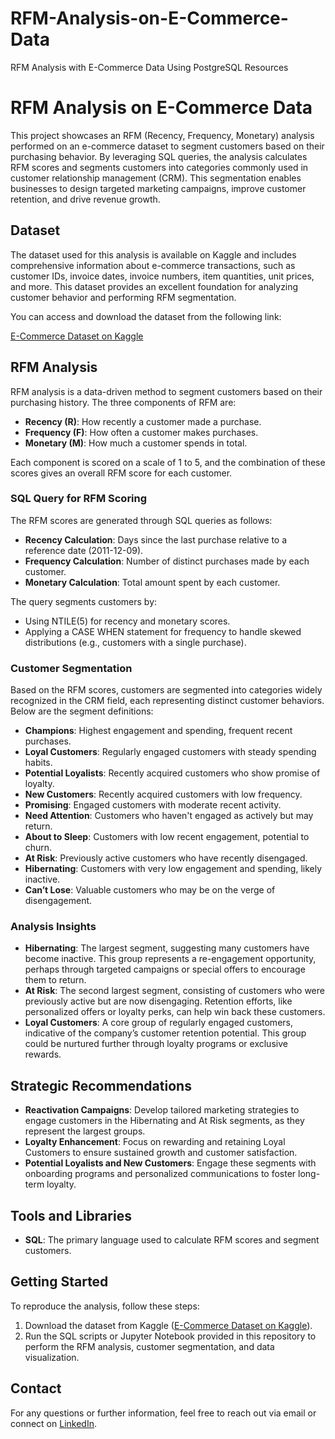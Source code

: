 # RFM-Analysis-on-E-Commerce-Data
RFM Analysis with E-Commerce Data Using PostgreSQL Resources

# RFM Analysis on E-Commerce Data

This project showcases an RFM (Recency, Frequency, Monetary) analysis performed on an e-commerce dataset to segment customers based on their purchasing behavior. By leveraging SQL queries, the analysis calculates RFM scores and segments customers into categories commonly used in customer relationship management (CRM). This segmentation enables businesses to design targeted marketing campaigns, improve customer retention, and drive revenue growth.

## Dataset

The dataset used for this analysis is available on Kaggle and includes comprehensive information about e-commerce transactions, such as customer IDs, invoice dates, invoice numbers, item quantities, unit prices, and more. This dataset provides an excellent foundation for analyzing customer behavior and performing RFM segmentation.

You can access and download the dataset from the following link:

[E-Commerce Dataset on Kaggle](https://www.kaggle.com/datasets/carrie1/ecommerce-data)

## RFM Analysis

RFM analysis is a data-driven method to segment customers based on their purchasing history. The three components of RFM are:

- **Recency (R)**: How recently a customer made a purchase.
- **Frequency (F)**: How often a customer makes purchases.
- **Monetary (M)**: How much a customer spends in total.

Each component is scored on a scale of 1 to 5, and the combination of these scores gives an overall RFM score for each customer.

### SQL Query for RFM Scoring

The RFM scores are generated through SQL queries as follows:

- **Recency Calculation**: Days since the last purchase relative to a reference date (2011-12-09).
- **Frequency Calculation**: Number of distinct purchases made by each customer.
- **Monetary Calculation**: Total amount spent by each customer.

The query segments customers by:
- Using NTILE(5) for recency and monetary scores.
- Applying a CASE WHEN statement for frequency to handle skewed distributions (e.g., customers with a single purchase).

### Customer Segmentation

Based on the RFM scores, customers are segmented into categories widely recognized in the CRM field, each representing distinct customer behaviors. Below are the segment definitions:

- **Champions**: Highest engagement and spending, frequent recent purchases.
- **Loyal Customers**: Regularly engaged customers with steady spending habits.
- **Potential Loyalists**: Recently acquired customers who show promise of loyalty.
- **New Customers**: Recently acquired customers with low frequency.
- **Promising**: Engaged customers with moderate recent activity.
- **Need Attention**: Customers who haven't engaged as actively but may return.
- **About to Sleep**: Customers with low recent engagement, potential to churn.
- **At Risk**: Previously active customers who have recently disengaged.
- **Hibernating**: Customers with very low engagement and spending, likely inactive.
- **Can’t Lose**: Valuable customers who may be on the verge of disengagement.

### Analysis Insights

- **Hibernating**: The largest segment, suggesting many customers have become inactive. This group represents a re-engagement opportunity, perhaps through targeted campaigns or special offers to encourage them to return.
- **At Risk**: The second largest segment, consisting of customers who were previously active but are now disengaging. Retention efforts, like personalized offers or loyalty perks, can help win back these customers.
- **Loyal Customers**: A core group of regularly engaged customers, indicative of the company’s customer retention potential. This group could be nurtured further through loyalty programs or exclusive rewards.

## Strategic Recommendations

- **Reactivation Campaigns**: Develop tailored marketing strategies to engage customers in the Hibernating and At Risk segments, as they represent the largest groups.
- **Loyalty Enhancement**: Focus on rewarding and retaining Loyal Customers to ensure sustained growth and customer satisfaction.
- **Potential Loyalists and New Customers**: Engage these segments with onboarding programs and personalized communications to foster long-term loyalty.

## Tools and Libraries

- **SQL**: The primary language used to calculate RFM scores and segment customers.

## Getting Started

To reproduce the analysis, follow these steps:

1. Download the dataset from Kaggle ([E-Commerce Dataset on Kaggle](https://www.kaggle.com/datasets/carrie1/ecommerce-data)).
2. Run the SQL scripts or Jupyter Notebook provided in this repository to perform the RFM analysis, customer segmentation, and data visualization.

## Contact

For any questions or further information, feel free to reach out via email or connect on [LinkedIn](linkedin.com/in/elifatasal). 
